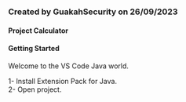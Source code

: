 ### Created by GuakahSecurity on 26/09/2023
#### Project Calculator

#### Getting Started
Welcome to the VS Code Java world.

1- Install Extension Pack for Java.
<br>
2- Open project.

